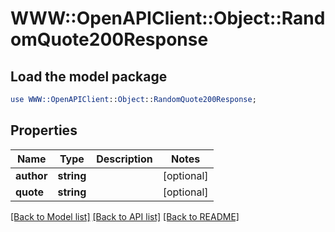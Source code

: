 # WWW::OpenAPIClient::Object::RandomQuote200Response

## Load the model package
```perl
use WWW::OpenAPIClient::Object::RandomQuote200Response;
```

## Properties
Name | Type | Description | Notes
------------ | ------------- | ------------- | -------------
**author** | **string** |  | [optional] 
**quote** | **string** |  | [optional] 

[[Back to Model list]](../README.md#documentation-for-models) [[Back to API list]](../README.md#documentation-for-api-endpoints) [[Back to README]](../README.md)


